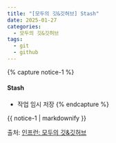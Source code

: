 ```yaml
---
title: "[모두의 깃&깃허브] Stash"
date: 2025-01-27
categories:
  - 모두의 깃&깃허브
tags:
  - git
  - github
---
```


{% capture notice-1 %}
#### Stash

* 작업 임시 저장
{% endcapture %}

<div class="notice">
  {{ notice-1 | markdownify }}
</div>

출처: [인프런: 모두의 깃&깃허브][source]

[source]: https://www.inflearn.com/course/%EB%AA%A8%EB%91%90%EC%9D%98-%EA%B9%83-%EA%B9%83%ED%97%88%EB%B8%8C/dashboard